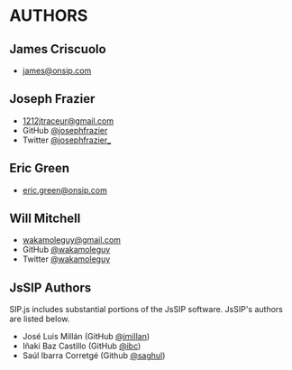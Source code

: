 # AUTHORS

## James Criscuolo

* <james@onsip.com>

## Joseph Frazier

* <1212jtraceur@gmail.com>
* GitHub [@josephfrazier](https://github.com/josephfrazier)
* Twitter [@josephfrazier_](https://twitter.com/josephfrazier_)

## Eric Green

* <eric.green@onsip.com>

## Will Mitchell

* <wakamoleguy@gmail.com>
* GitHub [@wakamoleguy](https://github.com/wakamoleguy)
* Twitter [@wakamoleguy](https://twitter.com/wakamoleguy)

## JsSIP Authors

SIP.js includes substantial portions of the JsSIP software.  JsSIP's authors are listed below.

* José Luis Millán (GitHub [@jmillan](https://github.com/jmillan))
* Iñaki Baz Castillo (GitHub [@ibc](https://github.com/ibc))
* Saúl Ibarra Corretgé (Github [@saghul](https://github.com/saghul))

